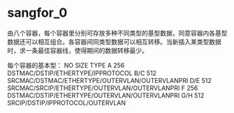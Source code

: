 # sangfor_0
由八个容器，每个容器里分别可存放多种不同类型的基型数据，同意容器内各基型数据还可以相互组合。各容器间同类型数据可以相互转移。当新插入某类型数据时，求一条最佳容器线，使得期间的数据转移最少。

每个容器的基本型：
NO    SIZE    TYPE
A       256     DSTMAC/DSTIP/ETHERTYPE/IPPROTOCOL
B/C     512     SRCMAC/DSTMAC/ETHERTYPE/OUTERVLAN/OUTERVLANPRI
D/E     512     SRCMAC/SRCIP/ETHERTYPE/OUTERVLAN/OUTERVLANPRI
F       256     DSTMAC/DSTIP/ETHERTYPE/OUTERVLAN/OUTERVLANPRI
G/H     512     SRCIP/DSTIP/IPPROTOCOL/OUTERVLAN
